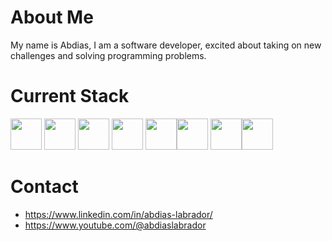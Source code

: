 # About Me
My name is Abdias, I am a software developer, excited about taking on new challenges and solving programming problems.
# Current Stack

<img src="https://www.svgrepo.com/show/349419/javascript.svg" width="50" height="50"/> <img src="https://www.svgrepo.com/show/452091/python.svg" width="50" height="50"/> <img src="https://www.svgrepo.com/show/354259/react.svg" width="50" height="50"/> <img src="https://www.svgrepo.com/show/452234/java.svg" width="50" height="50"/> <img src="https://www.svgrepo.com/show/354200/postgresql.svg" width="50" height="50"/><img src="https://www.svgrepo.com/show/373527/cpp2.svg" width="50" height="50"/>
<img src="https://www.svgrepo.com/show/452210/git.svg" width="50" height="50"/><img src="https://www.svgrepo.com/show/374146/typescript-official.svg" width="50" height="50"/>


# Contact
- https://www.linkedin.com/in/abdias-labrador/
- https://www.youtube.com/@abdiaslabrador
<!--
**abdiaslabrador/abdiaslabrador** is a ✨ _special_ ✨ repository because its `README.md` (this file) appears on your GitHub profile.

Here are some ideas to get you started:

- 🔭 I’m currently working on ...
- 🌱 I’m currently learning ...
- 👯 I’m looking to collaborate on ...
- 🤔 I’m looking for help with ...
- 💬 Ask me about ...
- 📫 How to reach me: ...
- 😄 Pronouns: ...
- ⚡ Fun fact: ...
-->
